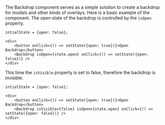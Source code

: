 The Backdrop component serves as a simple solution to create a backdrop for modals and other kinds of overlays.
Here is a basic example of the component. The open state of the backdrop is controlled by the `isOpen` property.
```
intialState = {open: false};

<div>
    <button onClick={() => setState({open: true})}>Open Backdrop</button>
    <Backdrop isOpen={state.open} onClick={() => setState({open: false})} />
</div>
```
This time the `isVisible` property is set to false, therefore the backdrop is invisible.
```
intialState = {open: false};

<div>
    <button onClick={() => setState({open: true})}>Open Backdrop</button>
    <Backdrop isVisible={false} isOpen={state.open} onClick={() => setState({open: false})} />
</div>
```
